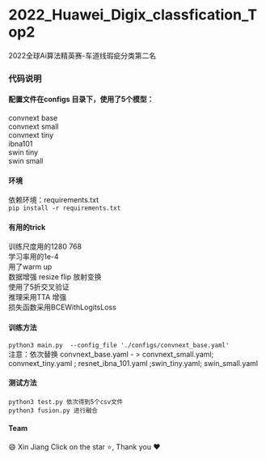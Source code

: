 # 2022_Huawei_Digix_classfication_Top2
 2022全球Ai算法精英赛-车道线瑕疵分类第二名 

### 代码说明
#### 配置文件在configs 目录下，使用了5个模型：
convnext base  
convnext small  
convnext tiny  
ibna101  
swin tiny  
swin small  


#### 环境
 依赖环境：requirements.txt  
`
pip install -r requirements.txt
`


#### 有用的trick
训练尺度用的1280 768  
学习率用的1e-4  
用了warm up  
数据增强 resize flip 放射变换  
使用了5折交叉验证  
推理采用TTA 增强  
损失函数采用BCEWithLogitsLoss  

#### 训练方法
`
python3 main.py  --config_file './configs/convnext_base.yaml'      
`  
注意：依次替换  convnext_base.yaml - >  convnext_small.yaml;   convnext_tiny.yaml ; resnet_ibna_101.yaml ;swin_tiny.yaml; swin_small.yaml  

#### 测试方法
`
python3 test.py 依次得到5个csv文件  
`  
`
python3 fusion.py 进行融合
`  

#### Team
:smile: Xin Jiang 
Click on the star  :star:, Thank you :heart:


